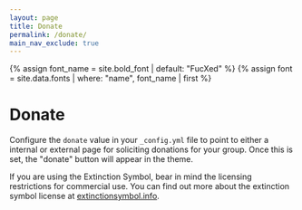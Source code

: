```yaml
---
layout: page
title: Donate
permalink: /donate/
main_nav_exclude: true
---
```


{% assign font_name = site.bold_font | default: "FucXed" %}
{% assign font = site.data.fonts | where: "name", font_name | first %}


# Donate

Configure the `donate` value in your `_config.yml` file to point to either a internal or external page for soliciting donations for your group. Once this is set, the "donate" button will appear in the theme.

If you are using the Extinction Symbol, bear in mind the licensing restrictions for commercial use. You can find out more about the extinction symbol license at <a href="https://www.extinctionsymbol.info">extinctionsymbol.info</a>.
